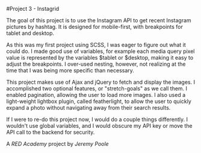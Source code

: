 #Project 3 - Instagrid

The goal of this project is to use the Instagram API to get recent Instagram pictures by hashtag. It is designed for mobile-first, with breakpoints for tablet and desktop. 

As this was my first project using SCSS, I was eager to figure out what it could do. I made good use of variables, for example each media query pixel value is represented by the variables $tablet or $desktop, making it easy to adjust the breakpoints. I over-used nesting, however, not realizing at the time that I was being more specific than necessary. 

This project makes use of Ajax and jQuery to fetch and display the images. I accomplished two optional features, or "stretch-goals" as we call them. I enabled pagination, allowing the user to load more images. I also used a light-weight lightbox plugin, called featherlight, to allow the user to quickly expand a photo without navigating away from their search results.

If I were to re-do this project now, I would do a couple things differently. I wouldn't use global variables, and I would obscure my API key or move the API call to the backend for security.


A *RED Academy* project by _Jeremy Poole_

